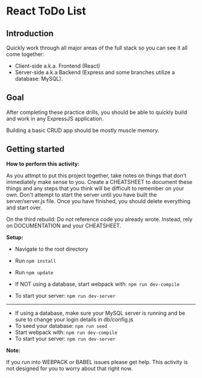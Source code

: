 # React ToDo List

## Introduction

Quickly work through all major areas of the full stack so you can see it all come together:

- Client-side a.k.a. Frontend (React)
- Server-side a.k.a Backend (Express and some branches utilize a database: MySQL).

## Goal

After completing these practice drills, you should be able to quickly build and work in any ExpressJS application.

Building a basic CRUD app should be mostly muscle memory.

## Getting started

**How to perform this activity:**

As you attmpt to put this project together, take notes on things that don't immediately make sense to you. Create a CHEATSHEET to document these things and any steps that you think will be difficult to remember on your own. Don't attempt to start the server until you have built the server/server.js file. Once you have finished, you should delete everything and start over.

On the third rebuild: Do not reference code you already wrote. Instead, rely on DOCUMENTATION and your CHEATSHEET.

**Setup:**

- Navigate to the root directory
- Run `npm install`
- Run `npm update`

- If NOT using a database, start webpack with: `npm run dev-compile`
- To start your server: `npm run dev-server`
--------------------------------------------------------------------
- If using a database, make sure your MySQL server is running and be sure to change your login details in db/config.js
- To seed your database: `npm run seed`
- Start webpack with: `npm run dev-compile`
- To start your server: `npm run dev-server`

**Note:**

If you run into WEBPACK or BABEL issues please get help. This activity is not designed for you to worry about that right now.
